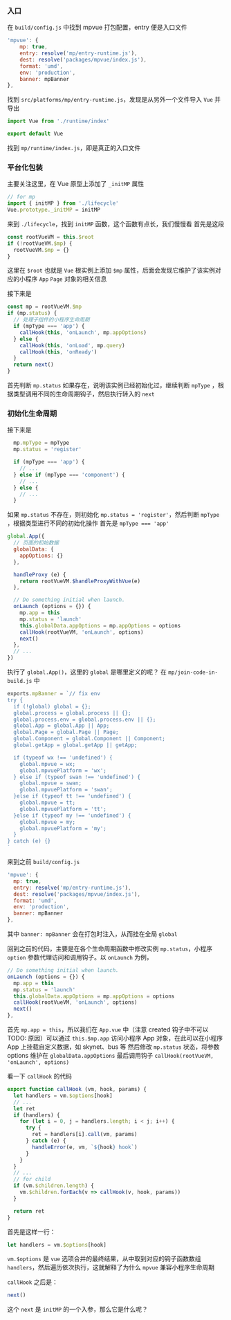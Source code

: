 ### 入口

在 `build/config.js` 中找到 mpvue 打包配置，entry 便是入口文件
```javascript
'mpvue': {
    mp: true,
    entry: resolve('mp/entry-runtime.js'),
    dest: resolve('packages/mpvue/index.js'),
    format: 'umd',
    env: 'production',
    banner: mpBanner
},
```

找到 `src/platforms/mp/entry-runtime.js`，发现是从另外一个文件导入 `Vue` 并导出
```javascript
import Vue from './runtime/index'

export default Vue
```
找到 `mp/runtime/index.js`，即是真正的入口文件

### 平台化包装

主要关注这里，在 Vue 原型上添加了 `_initMP` 属性
```javascript
// for mp
import { initMP } from './lifecycle'
Vue.prototype._initMP = initMP
```

来到 `./lifecycle`，找到 `initMP` 函数，这个函数有点长，我们慢慢看
首先是这段
```javascript
const rootVueVM = this.$root
if (!rootVueVM.$mp) {
  rootVueVM.$mp = {}
}
```
这里在 `$root` 也就是 `Vue` 根实例上添加 `$mp` 属性，后面会发现它维护了该实例对应的小程序 `App` `Page` 对象的相关信息

接下来是
```javascript
const mp = rootVueVM.$mp
if (mp.status) {
  // 处理子组件的小程序生命周期
  if (mpType === 'app') {
    callHook(this, 'onLaunch', mp.appOptions)
  } else {
    callHook(this, 'onLoad', mp.query)
    callHook(this, 'onReady')
  }
  return next()
}
```
首先判断 `mp.status` 如果存在，说明该实例已经初始化过，继续判断 `mpType` ，根据类型调用不同的生命周期钩子，然后执行转入的 `next`

### 初始化生命周期

接下来是
```javascript
  mp.mpType = mpType
  mp.status = 'register'

  if (mpType === 'app') {
    // ...
  } else if (mpType === 'component') {
    // ...
  } else {
    // ...
  }
```
如果 `mp.status` 不存在，则初始化 `mp.status = 'register'`，然后判断 `mpType` ，根据类型进行不同的初始化操作
首先是 `mpType === 'app'`
```javascript
global.App({
  // 页面的初始数据
  globalData: {
    appOptions: {}
  },

  handleProxy (e) {
    return rootVueVM.$handleProxyWithVue(e)
  },

  // Do something initial when launch.
  onLaunch (options = {}) {
    mp.app = this
    mp.status = 'launch'
    this.globalData.appOptions = mp.appOptions = options
    callHook(rootVueVM, 'onLaunch', options)
    next()
  },
  // ...
})
```
执行了 `global.App()`，这里的 `global` 是哪里定义的呢？
在 `mp/join-code-in-build.js` 中
```javascript
exports.mpBanner = `// fix env
try {
  if (!global) global = {};
  global.process = global.process || {};
  global.process.env = global.process.env || {};
  global.App = global.App || App;
  global.Page = global.Page || Page;
  global.Component = global.Component || Component;
  global.getApp = global.getApp || getApp;

  if (typeof wx !== 'undefined') {
    global.mpvue = wx;
    global.mpvuePlatform = 'wx';
  } else if (typeof swan !== 'undefined') {
    global.mpvue = swan;
    global.mpvuePlatform = 'swan';
  }else if (typeof tt !== 'undefined') {
    global.mpvue = tt;
    global.mpvuePlatform = 'tt';
  }else if (typeof my !== 'undefined') {
    global.mpvue = my;
    global.mpvuePlatform = 'my';
  }
} catch (e) {}
`
```
来到之前 `build/config.js`
```javascript
'mpvue': {
  mp: true,
  entry: resolve('mp/entry-runtime.js'),
  dest: resolve('packages/mpvue/index.js'),
  format: 'umd',
  env: 'production',
  banner: mpBanner
},
```
其中 `banner: mpBanner` 会在打包时注入，从而挂在全局 `global`

回到之前的代码，主要是在各个生命周期函数中修改实例 `mp.status`，小程序 `option` 参数代理访问和调用钩子。以 `onLaunch` 为例，
```javascript
// Do something initial when launch.
onLaunch (options = {}) {
  mp.app = this
  mp.status = 'launch'
  this.globalData.appOptions = mp.appOptions = options
  callHook(rootVueVM, 'onLaunch', options)
  next()
},
```
首先 `mp.app = this`，所以我们在 `App.vue` 中（注意 created 钩子中不可以 TODO: 原因）可以通过 `this.$mp.app` 访问小程序 App 对象，在此可以在小程序 App 上挂载自定义数据，如  skynet、bus 等
然后修改 `mp.status` 状态，将参数 options 维护在 `globalData.appOptions`
最后调用钩子 `callHook(rootVueVM, 'onLaunch', options)`

看一下 `callHook` 的代码
```javascript
export function callHook (vm, hook, params) {
  let handlers = vm.$options[hook]
  // ...
  let ret
  if (handlers) {
    for (let i = 0, j = handlers.length; i < j; i++) {
      try {
        ret = handlers[i].call(vm, params)
      } catch (e) {
        handleError(e, vm, `${hook} hook`)
      }
    }
  }
  // ...
  // for child
  if (vm.$children.length) {
    vm.$children.forEach(v => callHook(v, hook, params))
  }

  return ret
}
```

首先是这样一行：
```javascript
let handlers = vm.$options[hook]
```
`vm.$options` 是 `vue` 选项合并的最终结果，从中取到对应的钩子函数数组 `handlers`，然后遍历依次执行，这就解释了为什么 `mpvue` 兼容小程序生命周期

`callHook` 之后是：
```javascript
next()
```
这个 `next` 是 `initMP` 的一个入参，那么它是什么呢？

